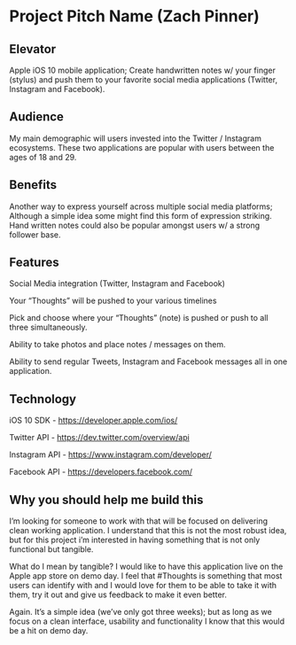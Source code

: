 # Project Pitch Name (Zach Pinner)

## Elevator

Apple iOS 10 mobile application; Create handwritten notes w/ your finger (stylus)
and push them to your favorite social media applications (Twitter, Instagram and Facebook).

## Audience

My main demographic will users invested into the Twitter / Instagram ecosystems.
These two applications are popular with users between the ages of 18 and 29.


## Benefits

Another way to express yourself across multiple social media platforms;
Although a simple idea some might find this form of expression striking.
Hand written notes could also be popular amongst users w/ a strong follower base.

## Features

Social Media integration (Twitter, Instagram and Facebook)

Your “Thoughts” will be pushed to your various timelines

Pick and choose where your “Thoughts” (note) is pushed or push to all three simultaneously.

Ability to take photos and place notes / messages on them.

Ability to send regular Tweets, Instagram and Facebook messages all in one application.

## Technology

iOS 10 SDK - https://developer.apple.com/ios/

Twitter API - https://dev.twitter.com/overview/api

Instagram API - https://www.instagram.com/developer/

Facebook API - https://developers.facebook.com/

## Why you should help me build this

I’m looking for someone to work with that will be focused on delivering clean working application. I understand that this is not the most robust idea, but for this project i’m interested in having something that is not only functional but tangible.

What do I mean by tangible? I would like to have this application live on the Apple app store on demo day. I feel that #Thoughts is something that most users can identify with and I would love for them to be able to take it with them, try it out and give us feedback to make it even better.

Again. It’s a simple idea (we’ve only got three weeks); but as long as we focus on a clean interface, usability and functionality I know that this would be a hit on demo day.

